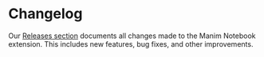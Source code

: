# Changelog

Our [Releases section](https://github.com/Manim-Notebook/manim-notebook/releases) documents all changes made to the Manim Notebook extension. This includes new features, bug fixes, and other improvements.
